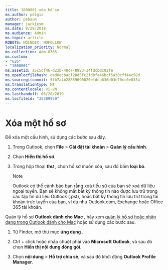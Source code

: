 ```yaml
---
title: 1800001 xóa hồ sơ
ms.author: pdigia
author: pebaum
manager: jackiesm
ms.date: 8/29/2018
ms.audience: Admin
ms.topic: article
ROBOTS: NOINDEX, NOFOLLOW
localization_priority: Normal
ms.collection: Adm_O365
ms.custom:
- "626"
- "1800001"
ms.assetid: a5c5cf46-d23b-40c7-8983-34fdcbdc02fe
ms.openlocfilehash: dad0ecbacf20d5fc2fd0fa46bcf5a30cff44c58d
ms.sourcegitcommit: 5fb7a4b28859690020efdea630d03e70cc0e6334
ms.translationtype: MT
ms.contentlocale: vi-VN
ms.lasthandoff: 06/28/2019
ms.locfileid: "35389959"
---
```

# <a name="delete-a-profile"></a>Xóa một hồ sơ

Để xóa một cấu hình, sử dụng các bước sau đây.
  
1. Trong Outlook, chọn **File** \> **Cài đặt tài khoản** \> **Quản lý cấu hình**.

2. Chọn **Hiển thị hồ sơ**.

3. Trong hộp thoại **thư** , chọn hồ sơ muốn xóa, sau đó bấm **loại bỏ**.

    > [!NOTE]
    > Outlook có thể cảnh báo bạn rằng xoá tiểu sử của bạn sẽ xoá dữ liệu ngoại tuyến. Bạn sẽ không mất bất kỳ thông tin nào được lưu trữ trong các tập tin dữ liệu Outlook (.pst), hoặc bất kỳ thông tin lưu trữ trong tài khoản trực tuyến của bạn, ví dụ như Outlook.com, Exchange hoặc Office 365 tài khoản.
  
Quản lý hồ sơ **Outlook dành cho Mac** , hãy xem [quản lý hồ sơ hoặc nhận dạng trong Outlook dành cho Mac](https://support.office.com/article/fed2a955-74df-4a24-bef6-78a426958c4c.aspx) hoặc sử dụng các bước sau.
  
1. Từ Finder, mở thư mục **ứng dụng** .

2. Ctrl + click hoặc nhấp chuột phải vào **Microsoft Outlook**, và sau đó chọn **Hiển thị nội dung đóng gói**.

3. Chọn **nội dung** \> **Hỗ trợ chia sẻ**, và sau đó khởi động **Outlook Profile Manager**.
